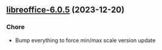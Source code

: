 

## [libreoffice-6.0.5](https://github.com/truecharts/charts/compare/libreoffice-6.0.4...libreoffice-6.0.5) (2023-12-20)

### Chore

- Bump everything to force min/max scale version update
  
  